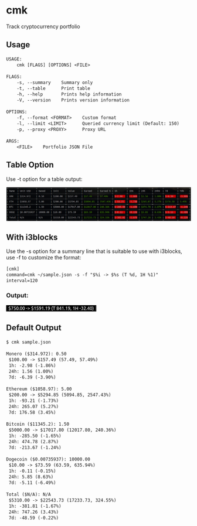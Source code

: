 # cmk

Track cryptocurrency portfolio


## Usage

```
USAGE:
    cmk [FLAGS] [OPTIONS] <FILE>

FLAGS:
    -s, --summary    Summary only
    -t, --table      Print table
    -h, --help       Prints help information
    -V, --version    Prints version information

OPTIONS:
    -f, --format <FORMAT>    Custom format
    -l, --limit <LIMIT>      Queried currency limit (Default: 150)
    -p, --proxy <PROXY>      Proxy URL

ARGS:
    <FILE>    Portfolio JSON File
```

## Table Option

Use -t option for a table output:

![Output](img/cmk.png)


## With i3blocks

Use the -s option for a summary line that is suitable to use with i3blocks, use -f to customize the format:


```
[cmk]
command=cmk ~/sample.json -s -f "$%i -> $%s (T %d, 1H %1)"
interval=120
```

### Output:
![Output](img/i3.png)


## Default Output

```
$ cmk sample.json

Monero ($314.972): 0.50
 $100.00 -> $157.49 (57.49, 57.49%)
 1h: -2.98 (-1.86%)
 24h: 1.56 (1.00%)
 7d: -6.39 (-3.90%)

Ethereum ($1058.97): 5.00
 $200.00 -> $5294.85 (5094.85, 2547.43%)
 1h: -93.21 (-1.73%)
 24h: 265.07 (5.27%)
 7d: 176.58 (3.45%)

Bitcoin ($11345.2): 1.50
 $5000.00 -> $17017.80 (12017.80, 240.36%)
 1h: -285.50 (-1.65%)
 24h: 474.78 (2.87%)
 7d: -213.67 (-1.24%)

Dogecoin ($0.00735937): 10000.00
 $10.00 -> $73.59 (63.59, 635.94%)
 1h: -0.11 (-0.15%)
 24h: 5.85 (8.63%)
 7d: -5.11 (-6.49%)

Total ($N/A): N/A
 $5310.00 -> $22543.73 (17233.73, 324.55%)
 1h: -381.81 (-1.67%)
 24h: 747.26 (3.43%)
 7d: -48.59 (-0.22%)
```
